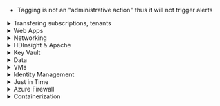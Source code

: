 - Tagging is not an "administrative action" thus it will not trigger alerts

<details>
  <summary> Transfering subscriptions, tenants </summary>
  
- **What perm to transfer subscription to new tenant?** = Owner
- **How to transfer billing ownership?** - Azure portal
- **What happens on subscription transfer to new tenant?**
    - All users, groups, service principals who had RBAC **to manage subscriptions and resources** lose access
    - Only the user in the new account who accepts the transfer will have access
- **What can you transfer a subscription to?**
    - To another user or another tenant

</details>
  
<details>
  <summary> Web Apps </summary>

# Web Apps

- **Mutual authentication - how?**
    - TLS 1.2
    - Turn on incoming client certificates protocol setting for the Web App
- **Have a web app use a cert - how?**
    - 1. Security team uploads a certificate to the Web App
    - 2. Developer team updates the app settings for the Web App using `WEBSITE_LOAD_CERTIFICATES`
    - `az webapp config appsettings set --name myApp --resource-group rgApp --settings WEBSITE_LOAD_CERTIFICATES=<comma-separated-certificate-thumbprints>`

</details>
  
<details>
  <summary> Networking </summary>

# Networking

## Application Security Groups

- Scope is the virtual network - can reference all subnets in all virtual networks within the resource group
- Limited to "the virtual network of the first device added to the ASG"
- Cannot reference multiple ASGs in a single rule 
- https://docs.microsoft.com/en-us/azure/virtual-network/application-security-groups

</details>
  
<details>
  <summary> HDInsight & Apache </summary>
  
# HDInsight & Apache

- https://docs.microsoft.com/en-us/azure/hdinsight/hdinsight-overview
    - [Why use HDInsight?](https://docs.microsoft.com/en-us/azure/hdinsight/hdinsight-overview#why-should-i-use-azure-hdinsight) - optimized clusters for Apache-based things like Hadoop, Spark, more; end to end SLA; integrates w Azure Monitor; globally available; support Python, .NET; Azure AD integrated
- [Domain join](https://docs.microsoft.com/en-us/azure/hdinsight/domain-joined/apache-domain-joined-configure-using-azure-adds)
    - **Enterprise Security Package (ESP) clusters provide multiuser access on Azure HDInsight cluster connected to an Azure AD domain**
    - **Requires Global administrator to enable**
    - **Can required trusted IPs and MFA**
  
- **How to allow HDInsight to be available to users authenticating through on-premise?**
    - **Password Hash sync** with AD Connect is required for on-prem hybrid    
    - Configuring Azure AD DS is also required - - it is the only supported way for HDInsight to perform authentication. AD Connect from on-prem to Azure AD syncs the user identity, then Azure AD DS authenticates to HDInsights
    - Create a VPN between on-prem and Azure    
    - Create a custom DNS server in the Azure Virtual Network
    - Configure the virtual network to use the custom DNS server instead of the default Azure Recursive Resolver
    - Configure forwarding between the custom DNS server and your on-premises DNS server
    - https://docs.microsoft.com/en-us/azure/hdinsight/domain-joined/apache-domain-joined-create-configure-enterprise-security-cluster

</details>
  
<details>
  <summary> Key Vault </summary>
# Key Vault

- **Soft-delete length?** - 90 days
- **Default settings** - can delete, can purge (i.e. soft-delete is not enabled)
- **After an object is soft-deleted, can it still be accessed?** - No, has to be restored to be accessible
- **After an object is soft-deleted, can you still see that it exists as soft-deleted?** - Yes, it shows up in lists of the resources
- **When soft-delete is enabled, can you actually hard delete?** - Yes
- **When soft-delete is enabled, how do you prevent hard delete?** - Enable purge protection
- **How to create automation runbook to rotate storage account keys and save to AKV?**
    - Create automation account
    - Import the AzureRM Powershell modules into the account 
    - Create a connection resource in the Automation Account
    - Run the `Set-AzureRmKeyVaultAccessPolicy` cmdlet
- **How to assign VM access using Azure CLI?**
    - `az vm identity assign...`
    - `az keyvault set-policy ... --secret-permissions get list`
- **Where can you restore a key, secret, or certificate?**    
    - Same subscription, and either the same geography or the paired region
    - https://docs.microsoft.com/en-us/azure/key-vault/general/backup#design-considerations
  
</details>
  
<details>
  <summary> Data </summary>
  
# Azure SQL and Web Apps

- **Setup Azure SQL Database to allow Azure AD accounts - how?** 
    - Step 1: When you created Azure SQL database, you created it with a SQL login
    - Step 2: Now create another administrator based on an existing Azure AD account
    - Step 3: Proceed to add the other Azure AD accounts using `CREATE USER myuser@mydomain.onmicrosoft.com FROM EXTERNAL PROVIDER`
- **Want to have secure access from web app to Azure SQL but also authenticate Azure AD users - how?**
    - AAD System Managed Identity
    - AAD User Assigned Managed Identity
    - Create contained users in Azure SQL database
- **Different ways to authenticate in SSMS?**
    - AAD Integrated - use when you are already logged in to your Windows or AAD domain
    - AAD Password - use when you want to use your Windows credentials but your local machine is not joined with the domain
    - AAD MFA (interactive)
- **Get alerts for threats in SQL?**
    - Advanced Data Security Server settings
  
# Cosmos DB

- **What permissions needed to grant web app work w CosmosDB?**
      - CosmosDB: Create database users and generate resource tokens
      - Web App: Authenticate AD Users and relay resource tokens

</details>
  
<details>
  <summary> VMs </summary>
  
# VMs 

- **How to capture all network packets sent to a VM?** - Network Watcher and **variable packet capture**
- **Update Mgmt and automation scope?** - Just OS and subscription; not regional and not resource group specific
    - VM1 from RG1 in East US and VM2 from RG29 in Central US - as long as they are either "both Windows" or "both Linux" and in same sub, they can go together

### Template and Policies namespaces
- **Deploying Anti-malware?**
    - Microsoft.Compute/virtualMachines/extensions/type == **IaaSAntiMalware**
    - Microsoft.Compute/virtualMachines/extensions/publisher == **Microsoft.Azure/IaaSAntiMalware**
- **Disks for VMs are under `Microsoft.Compute/disks`**
- **Resource groups?** - Microsoft.Resources/subscriptions/resourceGroups
- **Just in time requirements?**
    - Microsoft.Security/locations/jitNetworkAccessPolicies/initiate/action
    - Microsoft.Compute/virtualMachines/**read**
- **Event Hub, not Grid**    

### Security Application Controls

- **Part of Security Center, aka adaptive application controls**
    - https://docs.microsoft.com/en-us/azure/security-center/security-center-adaptive-application
    - Requires Azure Defender for servers
    - Supported on Azure VMs, on-prem, Azure Arc enabled VMs    
- **Permissions:  req'd for Security Application Controls?**
    - Contributor and Security Admin - edit, list
    - Security Reader, Reader - view groups and lists of known-safe apps
- **How to prevent unwanted software / malware running on VMs?** = Azure Security Application Controls
- **How to block attempts to run malicious apps?** = Azure Security Application Controls

-------------------------------------------
### Log Analytics integration 

- **How to ensure that System event logs from VMs are logged in LAW?** - LAW -> **Advanced Settings** -> Data -> Windows Event Logs -> Enter "System"
- **How to deploy LAW to all VMs?** 
    - enable Automatic provisioning (once enabled, it is enabled on all existing and new VMs)
    - Off by default
    - Automatic provisioning is "strongly recommended" (source: https://docs.microsoft.com/en-us/azure/security-center/security-center-enable-data-collection)
- **ARM Template settings for Log Analytics deployment w VM?**
    - settings: workspaceId
    - protectedSettings: workspaceKey
    - https://docs.microsoft.com/en-us/azure/virtual-machines/extensions/oms-windows
- **Ensure LAW only has certain VMs in it**
    - Create a new computer group
    - Create a new scope configuration and include the computer group (can include other groups as well if needed)
    - Apply the scope to your LAW solution (one solution can only have one scope)

-------------------------------------------
### Disk encryption 

- **Azure Key Vault is regional **
- **Can VM1 use Azure Disk Encryption?** - Yes, as long as "Allow trusted Microsoft services to bypass this firewall" is enabled for your Key Vault
- **Disk encryption requirements?** 
    - Cannot use A-series VMs
    - Cannot use Basic tier VMs
    - Cannot use Gen2 VMs
    - Cannot use on custom images for Linux (Like a Daily build)
    - Requires 2GB+ RAM
    
- **How to enable disk encryption?**
    1. Create an Azure Key Vault
    2. Configure an Azure Key Vault access policy
    3. Run `Set-AzVMDiskEncryptionExtension`
    - https://docs.microsoft.com/en-us/azure/security/fundamentals/azure-disk-encryption-vms-vmss
    - https://docs.microsoft.com/en-us/azure/virtual-machines/linux/disk-encryption-overview

</details>

<details>
  <summary> Identity Management  </summary>
  
# Identity Management

**Have 1 dynamic group for all users and devices. What is best practice?** - 2 new groups, 1 for users and 1 for devices

**How to enable passwordless access?** - Use *one* of these:
- Windows Hello for Business
- Microsoft Authenticator app
- FIDO2 security keys

## AD Joining config

**By default, 3 entities get added to an AD joined device's Local Administrators group** - 
- Azure AD global Administrator
- Azure AD Device Administrator
- User performing the AD join process

You can specify additional in setup

## MFA

- **Require MFA for Azure portal?** - Tenant -> Security -> Conditional Access -> New Policy -> Cloud Apps -> Select users -> Grant -> Require MFA
- **User belongs to Grp1 which is marked `Include` for MFA and user belongs to Grp2 which is marked `Exclude` for MFA. Who wins?** Exclude wins - user will not be prompted for MFA
- **How to enable / change MFA?** - In portal, search for Multi-Factor Authentication
- **How to block/unblock users?** - In portal, search for Multi-Factor Authentication -> Block/Unblock users
- **How to enable / set up fraud, fraud blocked sign-ins?** - Multi-Factor Authentication -> Fraud Alert
- **Set up custom caller ID? Change # of PIN attempts?** - Multi-Factor Authentication -> Phone call settings
- **One time bypass?** - Multi-Factor Authentication -> One-time bypass
- **Caching?** - Multi-Factor Authentication -> Caching
- **Activity report?** - Multi-Factor Authentication -> Activity Report
    - Lab 4 - https://github.com/MicrosoftLearning/AZ500-AzureSecurityTechnologies/blob/master/Instructions/Labs/LAB_04_MFAConditionalAccessandAADIdentityProtection.md
    1. Assign P2 license to the user
    2. In portal, go to Tenant -> Security -> and click on **Additional cloud-based MFA settings**
    3. Configure it, then click Save
    4. Go to Users blade -> Click on **Multi-factor Authentication** at the top
    5. Configure
- **How to set up Trusted IPs?**
    - Option 1: 
      - 1. In portal, search for trusted IPs
      - 2. Click on Azure Named Locations
    - Option 2: 
      - 1. In portal, go to Tenant -> Users -> Click on **Multi-factor Authentication** at the top
      - 2. Click on **service settings**

## Priviliged Identity Management

- **Requirements?**
    - P2
    - Global administrator
- **Can a user in a group that is marked as the Approvers for a privilege approve their own request?**
  - No, you cannot approve your own requests regardless
- **Grant someone privileged role use for a period**
    - 1. Portal -search for Privileged...
    - 2. Manage -> AD Roles -> Roles and assign
- **Prevent permanent eligible assignment?**
    - 1. Portal -search for Privileged...
    - 2. Manage -> AD Roles -> Roles and assign
    - 3. Click on the role you want
    - 4. Click on **Settings** and make changes to "Allow permanent eligible assignment"
- **Change maximum length of assignment (i.e. time)?**
    - 1. Portal -search for Privileged...
    - 2. Manage -> AD Roles -> Roles and assign
    - 3. Click on the role you want
    - 4. Click on **Settings** and make changes to "Allow permanent eligible assignment" and "Allow permanent active assignment"

## Dynamic Groups

- Queries are not case sensitive
- Can use * as wildcard: "\*on" matches on anything that ends in "on" 

</details>

<details>
  <summary> Just in Time </summary>

# Just in Time

- Just in time requires "Standard" version of Security Center, not default of Basic  
- Requires an NSG "somewhere" - can be attached to subnet or NIC 

</details>

<details>
  <summary> Azure Firewall  </summary>
  
- Azure Firewall requires that you create a new subnet first named `AzureFirewallSubnet`
- **How to record all Azure Firewall logs?** - Diagnostics settings - https://docs.microsoft.com/en-us/azure/firewall/firewall-diagnostics
- **How to allow RDP from the internet?** - Create a NAT collection and configure the NSG
- **Allow certain FQDNs access through Azure Firewall?** - Application collection rules allow certain domains outbound
    - Action = Allow
    - Rules: Target FQDNs
    - Source type: IP address
    - Source: 10.2.0.0/24 (All VMs on your local subnet)
    - Target FQDNS: `www.google.com`

</details>

  
<details>
  <summary> Containerization </summary>
  
# Containers (general)

- **Two containers, c1 and c2, must be deployed together. How?** - *Container groups* allow multiple containers to be deployed on to a single host. Use when one container performs NFRs for another related container (i.e. testing it, logging against it, monitoring it, etc)

# Kubernetes

- **Want to deploy K8s cluster and allow AAD users to auth - how?**
1. Create server application
2. Create client application
3. Deploy the cluster
4. Create an RBAC binding

</details>
